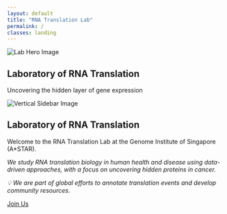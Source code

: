 ```yaml
---
layout: default
title: "RNA Translation Lab"
permalink: /
classes: landing
---
```


<div class="page-wrapper">
  <section class="page-section hero-section fade-in">
    <img src="{{ '/assets/images/Thesis_cover.png' | relative_url }}" alt="Lab Hero Image" />
    <div class="hero-text">
      <h1>Laboratory of RNA Translation</h1>
      <p>Uncovering the hidden layer of gene expression</p>
    </div>
  </section>

  <section class="page-section full-page-layout fade-in">
    <div class="sidebar-image">
      <img src="{{ '/assets/images/Thesis_cover.png' | relative_url }}" alt="Vertical Sidebar Image" />
    </div>
    <div class="main-content">
      <h1>Laboratory of RNA Translation</h1>
      <p>Welcome to the RNA Translation Lab at the Genome Institute of Singapore (A*STAR).</p>
      <p><i>We study RNA translation biology in human health and disease using data-driven approaches, with a focus on uncovering hidden proteins in cancer.</i></p>
      <p><i>💡 We are part of global efforts to annotate translation events and develop community resources.</i></p>
      <a href="/join/" class="cta-button">Join Us</a>
    </div>
  </section>
</div>

